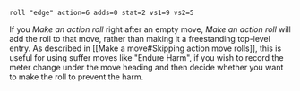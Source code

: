 
```iron-vault-mechanics
roll "edge" action=6 adds=0 stat=2 vs1=9 vs2=5
```

If you *Make an action roll* right after an empty move, *Make an action roll* will add the roll to that move, rather than making it a freestanding top-level entry. As described in [[Make a move#Skipping action move rolls]], this is useful for using suffer moves like "Endure Harm", if you wish to record the meter change under the move heading and then decide whether you want to make the roll to prevent the harm.